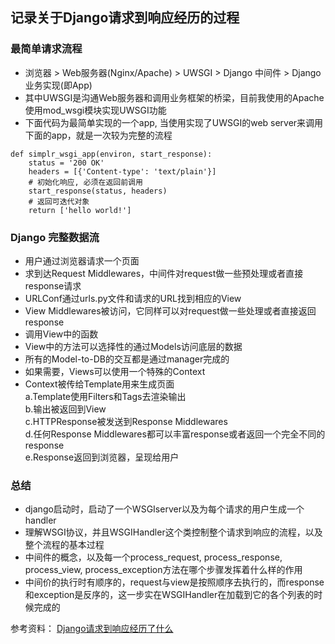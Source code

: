 ## 记录关于Django请求到响应经历的过程


### 最简单请求流程
* 浏览器 > Web服务器(Nginx/Apache) > UWSGI > Django 中间件 > Django 业务实现(即App)
* 其中UWSGI是沟通Web服务器和调用业务框架的桥梁，目前我使用的Apache使用mod_wsgi模块实现UWSGI功能
* 下面代码为最简单实现的一个app, 当使用实现了UWSGI的web server来调用下面的app，就是一次较为完整的流程
```
def simplr_wsgi_app(environ, start_response):
	status = '200 OK'
	headers = [{'Content-type': 'text/plain'}]
	# 初始化响应, 必须在返回前调用
	start_response(status, headers)
	# 返回可迭代对象
	return ['hello world!']
```


### Django 完整数据流
* 用户通过浏览器请求一个页面  
* 求到达Request Middlewares，中间件对request做一些预处理或者直接response请求  
* URLConf通过urls.py文件和请求的URL找到相应的View  
* View Middlewares被访问，它同样可以对request做一些处理或者直接返回response  
* 调用View中的函数  
* View中的方法可以选择性的通过Models访问底层的数据  
* 所有的Model-to-DB的交互都是通过manager完成的  
* 如果需要，Views可以使用一个特殊的Context  
* Context被传给Template用来生成页面  
    a.Template使用Filters和Tags去渲染输出  
    b.输出被返回到View  
    c.HTTPResponse被发送到Response Middlewares  
    d.任何Response Middlewares都可以丰富response或者返回一个完全不同的response  
    e.Response返回到浏览器，呈现给用户 
    
    
### 总结
* django启动时，启动了一个WSGIserver以及为每个请求的用户生成一个handler
* 理解WSGI协议，并且WSGIHandler这个类控制整个请求到响应的流程，以及整个流程的基本过程
* 中间件的概念，以及每一个process_request, process_response, process_view, process_exception方法在哪个步骤发挥着什么样的作用
* 中间价的执行时有顺序的，request与view是按照顺序去执行的，而response和exception是反序的，这一步实在WSGIHandler在加载到它的各个列表的时候完成的


参考资料：
[Django请求到响应经历了什么](https://juejin.im/post/5a6c4cc2f265da3e4c080605)
